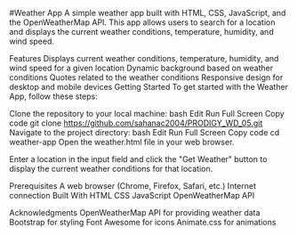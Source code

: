 #Weather App
A simple weather app built with HTML, CSS, JavaScript, and the OpenWeatherMap API. This app allows users to search for a location and displays the current weather conditions, temperature, humidity, and wind speed.

Features
Displays current weather conditions, temperature, humidity, and wind speed for a given location
Dynamic background based on weather conditions
Quotes related to the weather conditions
Responsive design for desktop and mobile devices
Getting Started
To get started with the Weather App, follow these steps:

Clone the repository to your local machine:
bash
Edit
Run
Full Screen
Copy code
git clone https://github.com/sahanac2004/PRODIGY_WD_05.git
Navigate to the project directory:
bash
Edit
Run
Full Screen
Copy code
cd weather-app
Open the weather.html file in your web browser.

Enter a location in the input field and click the "Get Weather" button to display the current weather conditions for that location.

Prerequisites
A web browser (Chrome, Firefox, Safari, etc.)
Internet connection
Built With
HTML
CSS
JavaScript
OpenWeatherMap API


Acknowledgments
OpenWeatherMap API for providing weather data
Bootstrap for styling
Font Awesome for icons
Animate.css for animations
